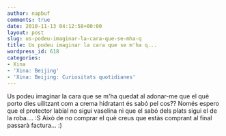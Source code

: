 ```yaml
---
author: napbuf
comments: true
date: 2010-11-13 04:12:58+00:00
layout: post
slug: us-podeu-imaginar-la-cara-que-se-mha-q
title: Us podeu imaginar la cara que se m'ha q...
wordpress_id: 618
categories:
- Xina
- 'Xina: Beijing'
- 'Xina: Beijing: Curiositats quotidianes'
---
```


Us podeu imaginar la cara que se m'ha quedat al adonar-me que el què porto dies uilitzant com a crema hidratant és sabó pel cos?? Només espero que el protector labial no sigui vaselina ni que el sabó dels plats sigui el de la roba.... :S
Això de no comprar el què creus que estàs comprant al final passarà factura... :)
